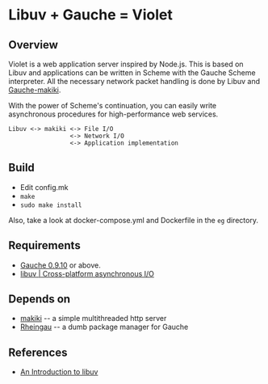 Libuv + Gauche = Violet
=======================

Overview
--------

Violet is a web application server inspired by Node.js. This is based on Libuv and applications can be written in Scheme with the Gauche Scheme interpreter. All the necessary network packet handling is done by Libuv and [Gauche-makiki](https://github.com/shirok/Gauche-makiki).

With the power of Scheme's continuation, you can easily write asynchronous procedures for high-performance web services.

```
Libuv <-> makiki <-> File I/O
                 <-> Network I/O
                 <-> Application implementation
```

Build
---

- Edit config.mk
- `make`
- `sudo make install`

Also, take a look at docker-compose.yml and Dockerfile in the `eg` directory.

Requirements
------------

* [Gauche 0.9.10](https://practical-scheme.net/gauche/gmemo/?Release%200.9.10) or above.
* [libuv | Cross-platform asynchronous I/O](https://libuv.org/)

Depends on
----------

* [makiki](https://github.com/shirok/Gauche-makiki) -- a simple multithreaded http server
* [Rheingau](https://github.com/torus/gauche-rheingau) -- a dumb package manager for Gauche

References
----------
* [An Introduction to libuv](https://nikhilm.github.io/uvbook/index.html)
